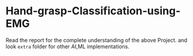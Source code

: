 # Hand-grasp-Classification-using-EMG


Read the report for the complete understanding of the above Project. and look `extra` folder for other AI,ML implementations. 
